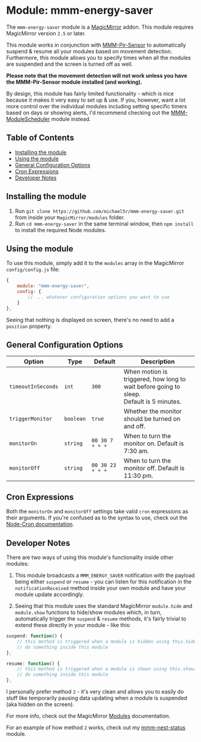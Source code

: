 # Module: mmm-energy-saver

The `mmm-energy-saver` module is a [MagicMirror](https://github.com/MichMich/MagicMirror) addon.
This module requires MagicMirror version `2.5` or later.

This module works in conjunction with [MMM-Pir-Sensor](https://github.com/paviro/MMM-PIR-Sensor) to automatically suspend & resume all your modules based on movement detection. Furthermore, this module allows you to specify times when all the modules are suspended and the screen is turned off as well.

**Please note that the movement detection will not work unless you have the MMM-Pir-Sensor module installed (and working).**

By design, this module has fairly limited functionality - which is nice because it makes it very easy to set up & use. If you, however, want a lot more control over the individual modules including setting specific timers based on days or showing alerts, I'd recommend checking out the [MMM-ModuleScheduler](https://github.com/ianperrin/MMM-ModuleScheduler) module instead.


## Table of Contents

- [Installing the module](#installing-the-module)
- [Using the module](#using-the-module)
- [General Configuration Options](#general-configuration-options)
- [Cron Expressions](#cron-expressions)
- [Developer Notes](#developer-notes)


## Installing the module

1) Run `git clone https://github.com/michael5r/mmm-energy-saver.git` from inside your `MagicMirror/modules` folder.
2) Run `cd mmm-energy-saver` in the same terminal window, then `npm install` to install the required Node modules.


## Using the module
To use this module, simply add it to the `modules` array in the MagicMirror `config/config.js` file:

```js
{
    module: "mmm-energy-saver",
    config: {
        // ... whatever configuration options you want to use
    }
},
```

Seeing that nothing is displayed on screen, there's no need to add a `position` property.


## General Configuration Options

Option             | Type      | Default          | Description
-------------------|-----------|------------------|-------------------------------------------------------
`timeoutInSeconds` | `int`     | `300`            | When motion is triggered, how long to wait before going to sleep.<br>Default is 5 minutes.
`triggerMonitor`   | `boolean` | `true`           | Whether the monitor should be turned on and off.
`monitorOn`        | `string`  | `00 30 7 * * *`  | When to turn the monitor on. Default is 7:30 am.
`monitorOff`       | `string`  | `00 30 23 * * *` | When to turn the monitor off. Default is 11:30 pm.


## Cron Expressions

Both the `monitorOn` and `monitorOff` settings take valid `cron` expressions as their arguments. If you're confused as to the syntax to use,
check out the [Node-Cron documentation](https://github.com/kelektiv/node-cron#available-cron-patterns).


## Developer Notes

There are two ways of using this module's functionality inside other modules:

1) This module broadcasts a `MMM_ENERGY_SAVER` notification with the payload being either `suspend` or `resume` - you can listen for this notification in the `notificationReceived` method inside your own module and have your module update accordingly.

2) Seeing that this module uses the standard MagicMirror `module.hide` and `module.show` functions to hide/show modules which, in turn, automatically trigger the `suspend` & `resume` methods, it's fairly trivial to extend these directly in your module - like this:

```js
suspend: function() {
    // this method is triggered when a module is hidden using this.hide()
    // do something inside this module
},

resume: function() {
    // this method is triggered when a module is shown using this.show()
    // do something inside this module
},
```

I personally prefer method `2` - it's very clean and allows you to easily do stuff like temporarily pausing data updating when a module is suspended (aka hidden on the screen).

For more info, check out the MagicMirror [Modules](https://github.com/MichMich/MagicMirror/tree/master/modules#suspend) documentation.

For an example of how method `2` works, check out my [mmm-nest-status](https://github.com/michael5r/mmm-nest-status) module.